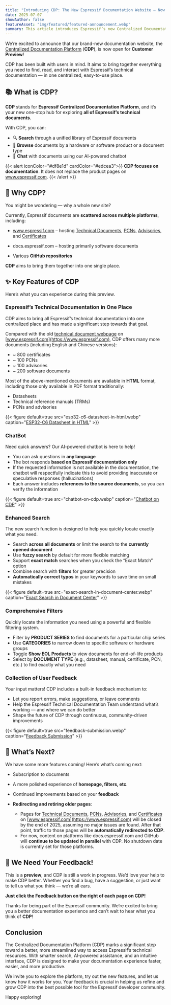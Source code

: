 ```yaml
---
title: "Introducing CDP: The New Espressif Documentation Website – Now in Customer Preview!"
date: 2025-07-07
showAuthor: false
featureAsset: "img/featured/featured-announcement.webp"
summary: This article introduces Espressif’s new Centralized Documentation Platform (CDP) — a unified site for all technical documentation, featuring enhanced search, integrated chatbot support, and improved feedback tools.
---
```


We’re excited to announce that our brand-new documentation website, the [Centralized Documentation Platform](https://documentation.espressif.com/en/home) (**CDP**), is now open for **Customer Preview**!

CDP has been built with users in mind. It aims to bring together everything you need to find, read, and interact with Espressif’s technical documentation — in one centralized, easy-to-use place.

## 📚 What is CDP?

**CDP** stands for **Espressif Centralized Documentation Platform**, and it’s your new one-stop hub for exploring **all of Espressif’s technical documents**.

With CDP, you can:

- 🔍 **Search** through a unified library of Espressif documents
- 📑 **Browse** documents by a hardware or software product or a document type
- 💬 **Chat** with documents using our AI-powered chatbot

{{< alert iconColor="#df8e1d" cardColor="#edcea3">}}
**CDP focuses on documentation**. It does not replace the product pages on www.espressif.com.
{{< /alert >}}

## 🤔 Why CDP?

You might be wondering — why a whole new site?

Currently, Espressif documents are **scattered across multiple platforms**, including:

- www.espressif.com – hosting [Technical Documents](https://www.espressif.com/en/support/documents/technical-documents), [PCNs](https://www.espressif.com/en/support/documents/pcns), [Advisories](https://www.espressif.com/en/support/documents/advisories), and [Certificates](https://www.espressif.com/en/support/documents/certificates)

- docs.espressif.com – hosting primarily software documents
- Various **GitHub repositories**

**CDP** aims to bring them together into one single place.

## ✨ Key Features of CDP

Here’s what you can experience during this preview.

### Espressif’s Technical Documentation in One Place

CDP aims to bring all Espressif’s technical documentation into one centralized place and has made a significant step towards that goal.

Compared with the old [technical document webpage](https://www.espressif.com/en/support/documents/technical-documents) on [www.espressif.com](https://www.espressif.com), CDP offers many more documents (including English and Chinese versions):

- ~ 800 certificates
- ~ 100 PCNs
- ~ 100 advisories
- ~ 200 software documents

Most of the above-mentioned documents are available in **HTML** format, including those only available in PDF format traditionally:

- Datasheets
- Technical reference manuals (TRMs)
- PCNs and advisories

{{< figure
    default=true
    src="esp32-c6-datasheet-in-html.webp"
    caption="[ESP32-C6 Datasheet in HTML](esp32-c6-datasheet-in-html.webp)"
    >}}

### ChatBot

Need quick answers? Our AI-powered chatbot is here to help!

- You can ask questions in **any language**
- The bot responds **based on Espressif documentation only**
- If the requested information is not available in the documentation, the chatbot will respectfully indicate this to avoid providing inaccurate or speculative responses (hallucinations)
- Each answer includes **references to the source documents**, so you can verify the information

{{< figure
    default=true
    src="chatbot-on-cdp.webp"
    caption="[Chatbot on CDP](chatbot-on-cdp.webp)"
    >}}

### Enhanced Search

The new search function is designed to help you quickly locate exactly what you need.

- Search **across all documents** or limit the search to the **currently opened document**
- Use **fuzzy search** by default for more flexible matching
- Support **exact match** searches when you check the “Exact Match” option
- Combine search with **filters** for greater precision
- **Automatically correct typos** in your keywords to save time on small mistakes

{{< figure
    default=true
    src="exact-search-in-document-center.webp"
    caption="[Exact Search in Document Center](exact-search-in-document-center.webp)"
    >}}

### Comprehensive Filters

Quickly locate the information you need using a powerful and flexible filtering system.

- Filter by **PRODUCT SERIES** to find documents for a particular chip series
- Use **CATEGORIES** to narrow down to specific software or hardware groups
- Toggle **Show EOL Products** to view documents for end-of-life products
- Select by **DOCUMENT TYPE** (e.g., datasheet, manual, certificate, PCN, etc.) to find exactly what you need

### Collection of User Feedback

Your input matters! CDP includes a built-in feedback mechanism to:

- Let you report errors, make suggestions, or leave comments
- Help the Espressif Technical Documentation Team understand what’s working — and where we can do better
- Shape the future of CDP through continuous, community-driven improvements

{{< figure
    default=true
    src="feedback-submission.webp"
    caption="[Feedback Submission](feedback-submission.webp)"
    >}}

## 🔮 What’s Next?

We have some more features coming! Here’s what’s coming next:

- Subscription to documents
- A more polished experience of **homepage, filters, etc**.
- Continued improvements based on your **feedback**
- **Redirecting and retiring older pages**:

    - Pages for [Technical Documents](https://www.espressif.com/en/support/documents/technical-documents), [PCNs](https://www.espressif.com/en/support/documents/pcns), [Advisories](https://www.espressif.com/en/support/documents/advisories), and [Certificates](https://www.espressif.com/en/support/documents/certificates) on [www.espressif.com](https://www.espressif.com) will be closed by the end of 2025, assuming no major issues are found. After that point, traffic to those pages will be **automatically redirected to CDP**.
    - For now, content on platforms like docs.espressif.com and GitHub will **continue to be updated in parallel** with CDP. No shutdown date is currently set for those platforms.

## 💬 We Need Your Feedback!

This is a **preview**, and CDP is still a work in progress. We’d love your help to make CDP better. Whether you find a bug, have a suggestion, or just want to tell us what you think — we’re all ears.

**Just click the Feedback button on the right of each page on CDP!**

Thanks for being part of the Espressif community. We’re excited to bring you a better documentation experience and can’t wait to hear what you think of **CDP**!

## Conclusion

The Centralized Documentation Platform (CDP) marks a significant step toward a better, more streamlined way to access Espressif’s technical resources. With smarter search, AI-powered assistance, and an intuitive interface, CDP is designed to make your documentation experience faster, easier, and more productive.

We invite you to explore the platform, try out the new features, and let us know how it works for you. Your feedback is crucial in helping us refine and grow CDP into the best possible tool for the Espressif developer community.

Happy exploring!
